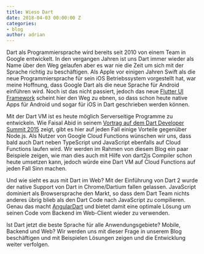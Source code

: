 ```yaml
---
title: Wieso Dart
date: 2018-04-03 00:00:00 Z
categories:
- blog
author: adrian
---
```


Dart als Programmiersprache wird bereits seit 2010 von einem Team in Google entwickelt. In den
vergangen Jahren ist uns Dart immer wieder als Name über den Weg gelaufen aber es war nie die Zeit um sich mit der Sprache richtig zu beschäftigen.
Als Apple vor einigen Jahren Swift als die neue Programmiersprache für sein iOS
 Betriebssystem vorgestellt hat, war meine  Hoffnung, dass
Google Dart als die neue Sprache für Android einführen wird. Noch ist das nicht passiert, jedoch das neue [Flutter UI Framework](https://flutter.io) scheint hier den Weg zu ebnen, so dass schon heute native Apps für Android und sogar für
iOS in Dart geschrieben werden können.

Mit der Dart VM ist es heute möglich Serverseitige Programme zu entwickeln. Wie Faisal Abid in seinem [Vortrag auf dem Dart Developer Summit 2015](https://www.youtube.com/watch?v=NHsmiY0rFS8) zeigt, gibt es hier auf jeden Fall einige Vorteile gegenüber Node.js. 
Als Nutzer von Google Cloud Functions wünschen wir uns, dass bald auch Dart neben
TypeScript und JavaScript ebenfalls auf Cloud Functions laufen wird. Wir werden
im Rahmen von diesem Blog ein paar Beispiele zeigen, wie man dies auch mit Hilfe
von dart2js Compiler schon heute umsetzen kann, jedoch würde eine Dart VM auf Cloud Functions auf jeden Fall Sinn machen.

Und wie sieht es aus mit Dart im Web? Mit der Einführung von Dart 2 wurde der
native Support von Dart in Chrome/Dartium fallen gelassen. JavaScript dominiert
als Browsersprache den Markt, so dass dem Dart Team nichts anderes übrig blieb
als den Dart Code nach JavaScript zu compilieren. Genau das macht [AngularDart](https://webdev.dartlang.org/angular) und bietet damit eine optimale Lösung um seinen Code vom Backend im Web-Client wieder zu verwenden.

Ist Dart jetzt die beste Sprache für alle Anwendungsgebiete? Mobile, Backend und Web? Wir werden uns mit dieser Frage in unserem Blog beschäftigen und mit Beispielen Lösungen zeigen und die Entwicklung weiter verfolgen. 
